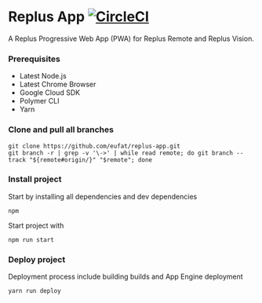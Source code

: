 # Replus App [![CircleCI](https://circleci.com/gh/eufat/replus-app.svg?style=svg)](https://circleci.com/gh/eufat/replus-app)

A Replus Progressive Web App (PWA) for Replus Remote and Replus Vision.

### Prerequisites

*   Latest Node.js
*   Latest Chrome Browser
*   Google Cloud SDK
*   Polymer CLI
*   Yarn

### Clone and pull all branches

```
git clone https://github.com/eufat/replus-app.git
git branch -r | grep -v '\->' | while read remote; do git branch --track "${remote#origin/}" "$remote"; done
```

### Install project

Start by installing all dependencies and dev dependencies

```
npm
```

Start project with

```
npm run start
```

### Deploy project

Deployment process include building builds and App Engine deployment

```
yarn run deploy
```
